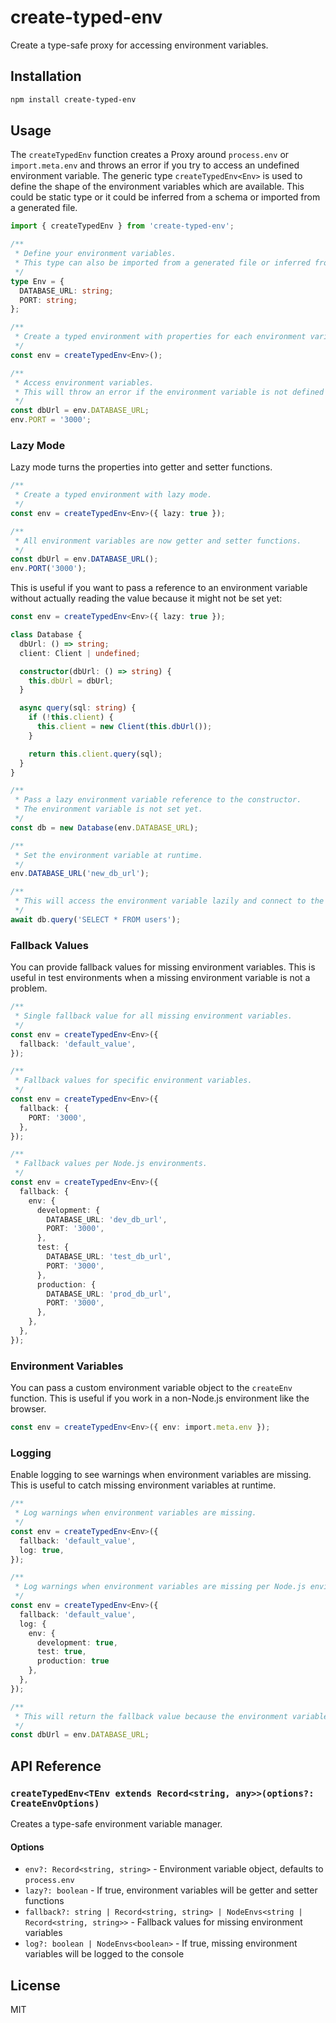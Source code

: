 # create-typed-env

Create a type-safe proxy for accessing environment variables.

## Installation

```bash
npm install create-typed-env
```

## Usage

The `createTypedEnv` function creates a Proxy around `process.env` or `import.meta.env` and throws an error if you try to access an undefined environment variable. The generic type `createTypedEnv<Env>` is used to define the shape of the environment variables which are available. This could be static type or it could be inferred from a schema or imported from a generated file.

```typescript
import { createTypedEnv } from 'create-typed-env';

/**
 * Define your environment variables. 
 * This type can also be imported from a generated file or inferred from a schema.
 */
type Env = {
  DATABASE_URL: string;
  PORT: string;
};

/**
 * Create a typed environment with properties for each environment variable.
 */
const env = createTypedEnv<Env>();

/**
 * Access environment variables.
 * This will throw an error if the environment variable is not defined at runtime.
 */
const dbUrl = env.DATABASE_URL;
env.PORT = '3000';
```

### Lazy Mode

Lazy mode turns the properties into getter and setter functions.

```typescript
/**
 * Create a typed environment with lazy mode.
 */
const env = createTypedEnv<Env>({ lazy: true });

/**
 * All environment variables are now getter and setter functions.
 */
const dbUrl = env.DATABASE_URL();
env.PORT('3000');
```

This is useful if you want to pass a reference to an environment variable without actually reading the value because it might not be set yet:

```ts
const env = createTypedEnv<Env>({ lazy: true });

class Database {
  dbUrl: () => string;
  client: Client | undefined;

  constructor(dbUrl: () => string) {
    this.dbUrl = dbUrl;
  }

  async query(sql: string) {
    if (!this.client) {
      this.client = new Client(this.dbUrl());
    }

    return this.client.query(sql);
  }
}

/**
 * Pass a lazy environment variable reference to the constructor.
 * The environment variable is not set yet.
 */
const db = new Database(env.DATABASE_URL);

/**
 * Set the environment variable at runtime.
 */
env.DATABASE_URL('new_db_url');

/**
 * This will access the environment variable lazily and connect to the database.
 */
await db.query('SELECT * FROM users');
```

### Fallback Values

You can provide fallback values for missing environment variables. This is useful in test environments when a missing environment variable is not a problem.

```typescript
/**
 * Single fallback value for all missing environment variables.
 */
const env = createTypedEnv<Env>({
  fallback: 'default_value',
});

/**
 * Fallback values for specific environment variables.
 */
const env = createTypedEnv<Env>({
  fallback: {
    PORT: '3000',
  },
});

/**
 * Fallback values per Node.js environments.
 */
const env = createTypedEnv<Env>({
  fallback: {
    env: {
      development: {
        DATABASE_URL: 'dev_db_url',
        PORT: '3000',
      },
      test: {
        DATABASE_URL: 'test_db_url',
        PORT: '3000',
      },
      production: {
        DATABASE_URL: 'prod_db_url',
        PORT: '3000',
      },
    },
  },
});
```

### Environment Variables

You can pass a custom environment variable object to the `createEnv` function. This is useful if you work in a non-Node.js environment like the browser.

```typescript
const env = createTypedEnv<Env>({ env: import.meta.env });
```

### Logging

Enable logging to see warnings when environment variables are missing. This is useful to catch missing environment variables at runtime.

```typescript
/**
 * Log warnings when environment variables are missing.
 */
const env = createTypedEnv<Env>({
  fallback: 'default_value',
  log: true,
});

/**
 * Log warnings when environment variables are missing per Node.js environments.
 */
const env = createTypedEnv<Env>({
  fallback: 'default_value',
  log: {
    env: { 
      development: true, 
      test: true, 
      production: true 
    },
  },
});

/**
 * This will return the fallback value because the environment variable is not set, and it will be logged to the console.
 */
const dbUrl = env.DATABASE_URL;
```

## API Reference

### `createTypedEnv<TEnv extends Record<string, any>>(options?: CreateEnvOptions)`

Creates a type-safe environment variable manager.

#### Options

- `env?: Record<string, string>` - Environment variable object, defaults to `process.env`
- `lazy?: boolean` - If true, environment variables will be getter and setter functions
- `fallback?: string | Record<string, string> | NodeEnvs<string | Record<string, string>>` - Fallback values for missing environment variables
- `log?: boolean | NodeEnvs<boolean>` - If true, missing environment variables will be logged to the console

## License

MIT
